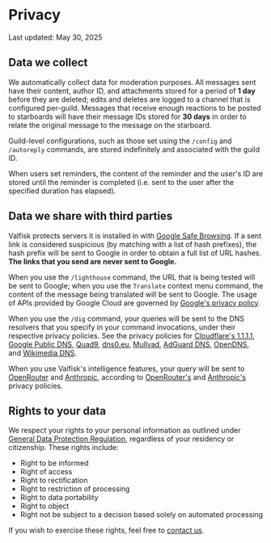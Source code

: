<!--
SPDX-FileCopyrightText: 2025 Ryan Cao <hello@ryanccn.dev>

SPDX-License-Identifier: AGPL-3.0-only
-->

# Privacy

Last updated: May 30, 2025

## Data we collect

We automatically collect data for moderation purposes. All messages sent have their content, author ID, and attachments stored for a period of **1 day** before they are deleted; edits and deletes are logged to a channel that is configured per-guild. Messages that receive enough reactions to be posted to starboards will have their message IDs stored for **30 days** in order to relate the original message to the message on the starboard.

Guild-level configurations, such as those set using the `/config` and `/autoreply` commands, are stored indefinitely and associated with the guild ID.

When users set reminders, the content of the reminder and the user's ID are stored until the reminder is completed (i.e. sent to the user after the specified duration has elapsed).

## Data we share with third parties

Valfisk protects servers it is installed in with [Google Safe Browsing](https://safebrowsing.google.com/). If a sent link is considered suspicious (by matching with a list of hash prefixes), the hash prefix will be sent to Google in order to obtain a full list of URL hashes. **The links that you send are never sent to Google.**

When you use the `/lighthouse` command, the URL that is being tested will be sent to Google; when you use the `Translate` context menu command, the content of the message being translated will be sent to Google. The usage of APIs provided by Google Cloud are governed by [Google's privacy policy](https://policies.google.com/privacy).

When you use the `/dig` command, your queries will be sent to the DNS resolvers that you specify in your command invocations, under their respective privacy policies. See the privacy policies for [Cloudflare's 1.1.1.1](https://developers.cloudflare.com/1.1.1.1/privacy/public-dns-resolver/), [Google Public DNS](https://developers.google.com/speed/public-dns/privacy), [Quad9](https://quad9.net/privacy/policy/), [dns0.eu](https://www.dns0.eu/privacy), [Mullvad](https://mullvad.net/en/help/privacy-policy), [AdGuard DNS](https://adguard-dns.io/en/privacy.html), [OpenDNS](https://www.opendns.com/privacy-policy/), and [Wikimedia DNS](https://meta.wikimedia.org/wiki/Wikimedia_DNS#Privacy_policy).

When you use Valfisk's intelligence features, your query will be sent to [OpenRouter](https://openrouter.ai/) and [Anthropic](https://www.anthropic.com/), according to [OpenRouter's](https://openrouter.ai/privacy) and [Anthropic's](https://www.anthropic.com/legal/privacy) privacy policies.

## Rights to your data

We respect your rights to your personal information as outlined under [General Data Protection Regulation](https://eur-lex.europa.eu/legal-content/EN/TXT/?uri=CELEX:02016R0679-20160504), regardless of your residency or citizenship. These rights include:

- Right to be informed
- Right of access
- Right to rectification
- Right to restriction of processing
- Right to data portability
- Right to object
- Right not be subject to a decision based solely on automated processing

If you wish to exercise these rights, feel free to [contact us](mailto:hello@ryanccn.dev).
